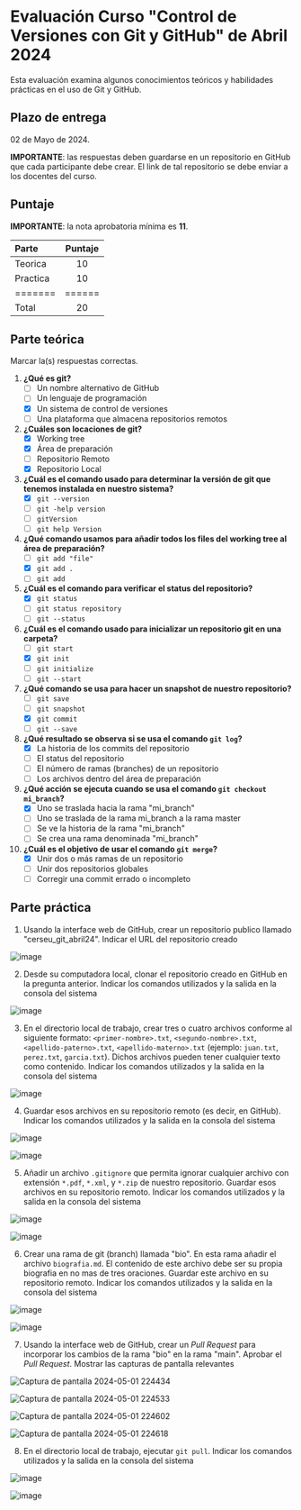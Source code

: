 # Evaluación Curso "Control de Versiones con Git y GitHub" de Abril 2024

Esta evaluación examina algunos conocimientos teóricos y habilidades prácticas en el uso de Git y GitHub.

## Plazo de entrega

02 de Mayo de 2024.

**IMPORTANTE**: las respuestas deben guardarse en un repositorio en GitHub que cada participante debe crear. El link de tal repositorio se debe enviar a los docentes del curso.

## Puntaje

**IMPORTANTE**: la nota aprobatoria mínima es **11**.

| Parte   | Puntaje|
|:--------|:------:|
| Teorica | 10     |
| Practica| 10     |
| ======= |======  |
| Total   | 20     |

## Parte teórica

Marcar la(s) respuestas correctas.

1. **¿Qué es git?**
	- [ ] Un nombre alternativo de GitHub
	- [ ] Un lenguaje de programación
	- [X] Un sistema de control de versiones
	- [ ] Una plataforma que almacena repositorios remotos
2. **¿Cuáles son locaciones de git?**
	- [X] Working tree
	- [X] Área de preparación
	- [ ] Repositorio Remoto
	- [X] Repositorio Local
3. **¿Cuál es el comando usado para determinar la versión de git que tenemos instalada en nuestro sistema?**
	- [X] `git --version`
	- [ ] `git -help version`
	- [ ] `gitVersion`
	- [ ] `git help Version`
4. **¿Qué comando usamos para añadir todos los files del working tree al área de preparación?**
	- [ ] `git add "file"`
	- [X] `git add .`
	- [ ] `git add`
5.  **¿Cuál es el comando para verificar el status del repositorio?**
	- [X] `git status`
	- [ ] `git status repository`
	- [ ] `git --status`
6. **¿Cuál es el comando usado para inicializar un repositorio git en una carpeta?**
	- [ ] `git start`
	- [X] `git init`
	- [ ] `git initialize`
	- [ ] `git --start`
7. **¿Qué comando se usa para hacer un snapshot de nuestro repositorio?**
	- [ ] `git save`
	- [ ] `git snapshot`
	- [X] `git commit`
	- [ ] `git --save`
8. **¿Qué resultado se observa si se usa el comando `git log`?**
	- [X] La historia de los commits del repositorio
	- [ ] El status del repositorio
	- [ ] El número de ramas (branches) de un repositorio
	- [ ] Los archivos dentro del área de preparación
9. **¿Qué acción se ejecuta cuando se usa el comando `git checkout mi_branch`?**
	- [X] Uno se traslada hacia la rama "mi_branch"
	- [ ] Uno se traslada de la rama mi_branch a la rama master
	- [ ] Se ve la historia de la rama "mi_branch"
	- [ ] Se crea una rama denominada "mi_branch"
10. **¿Cuál es el objetivo de usar el comando `git merge`?**
	- [X] Unir dos o más ramas de un repositorio
	- [ ] Unir dos repositorios globales
	- [ ] Corregir una commit errado o incompleto

## Parte práctica

1. Usando la interface web de GitHub, crear un repositorio publico llamado "cerseu_git_abril24". Indicar el URL del repositorio creado

![image](https://github.com/Stefano2510/cerseu_git_abril24/assets/95462072/e2d15258-77ca-4ea5-8391-4fcf1b309142)

2. Desde su computadora local, clonar el repositorio creado en GitHub en la pregunta anterior. Indicar los comandos utilizados y la salida en la consola del sistema

![image](https://github.com/Stefano2510/cerseu_git_abril24/assets/95462072/13b196a3-be1c-4e53-9098-bb3079d2c26e)

3. En el directorio local de trabajo, crear tres o cuatro archivos conforme al siguiente formato: `<primer-nombre>.txt`, `<segundo-nombre>.txt`, `<apellido-paterno>.txt`, `<apellido-materno>.txt` (ejemplo: `juan.txt`, `perez.txt`, `garcia.txt`). Dichos archivos pueden tener cualquier texto como contenido. Indicar los comandos utilizados y la salida en la consola del sistema

![image](https://github.com/Stefano2510/cerseu_git_abril24/assets/95462072/04d9c15e-163b-4051-bc6f-e9639d181587)

4. Guardar esos archivos en su repositorio remoto (es decir, en GitHub). Indicar los comandos utilizados y la salida en la consola del sistema

![image](https://github.com/Stefano2510/cerseu_git_abril24/assets/95462072/91d25c80-220e-432f-8431-37b8e636374b)

![image](https://github.com/Stefano2510/cerseu_git_abril24/assets/95462072/0c20d159-0ef9-40fd-a869-274d8f421199)

5. Añadir un archivo `.gitignore` que permita ignorar cualquier archivo con extensión `*.pdf`, `*.xml`, y `*.zip` de nuestro repositorio.  Guardar esos archivos en su repositorio remoto. Indicar los comandos utilizados y la salida en la consola del sistema

![image](https://github.com/Stefano2510/cerseu_git_abril24/assets/95462072/ab5d4b19-7f9b-480b-98ac-b0aafc76813d)

![image](https://github.com/Stefano2510/cerseu_git_abril24/assets/95462072/727b85b8-a714-4346-8d30-848f53a62f5b)

6. Crear una rama de git (branch) llamada "bio". En esta rama añadir el archivo `biografia.md`. El contenido de este archivo debe ser su propia biografia en no mas de tres oraciones.  Guardar este archivo en su repositorio remoto. Indicar los comandos utilizados y la salida en la consola del sistema

![image](https://github.com/Stefano2510/cerseu_git_abril24/assets/95462072/e1ddc5f7-b5d2-40be-a3fb-d8e633e91407)

![image](https://github.com/Stefano2510/cerseu_git_abril24/assets/95462072/536110a6-b12a-40ab-b7e5-f1aaf0d90f73)

7. Usando la interface web de GitHub, crear un _Pull Request_ para incorporar los cambios de la rama "bio" en la rama "main". Aprobar el _Pull Request_. Mostrar las capturas de pantalla relevantes

![Captura de pantalla 2024-05-01 224434](https://github.com/Stefano2510/cerseu_git_abril24/assets/95462072/870c52f6-ba40-4143-800d-b54ffa0c7f18)

![Captura de pantalla 2024-05-01 224533](https://github.com/Stefano2510/cerseu_git_abril24/assets/95462072/ba7e1a45-dc3f-4d78-bb86-995c48ba46b7)

![Captura de pantalla 2024-05-01 224602](https://github.com/Stefano2510/cerseu_git_abril24/assets/95462072/71a8605b-21e5-4408-81fa-a085adbf0b31)

![Captura de pantalla 2024-05-01 224618](https://github.com/Stefano2510/cerseu_git_abril24/assets/95462072/7fd15286-02b5-4ffa-b540-c5c379bc5713)

8. En el directorio local de trabajo, ejecutar `git pull`. Indicar los comandos utilizados y la salida en la consola del sistema

![image](https://github.com/Stefano2510/cerseu_git_abril24/assets/95462072/96a4f98b-5cb6-4d07-b0b5-6246fe98a2f0)

![image](https://github.com/Stefano2510/cerseu_git_abril24/assets/95462072/b1e7ea2f-4ae4-4fa1-a9fd-17f5bc4e935d)
